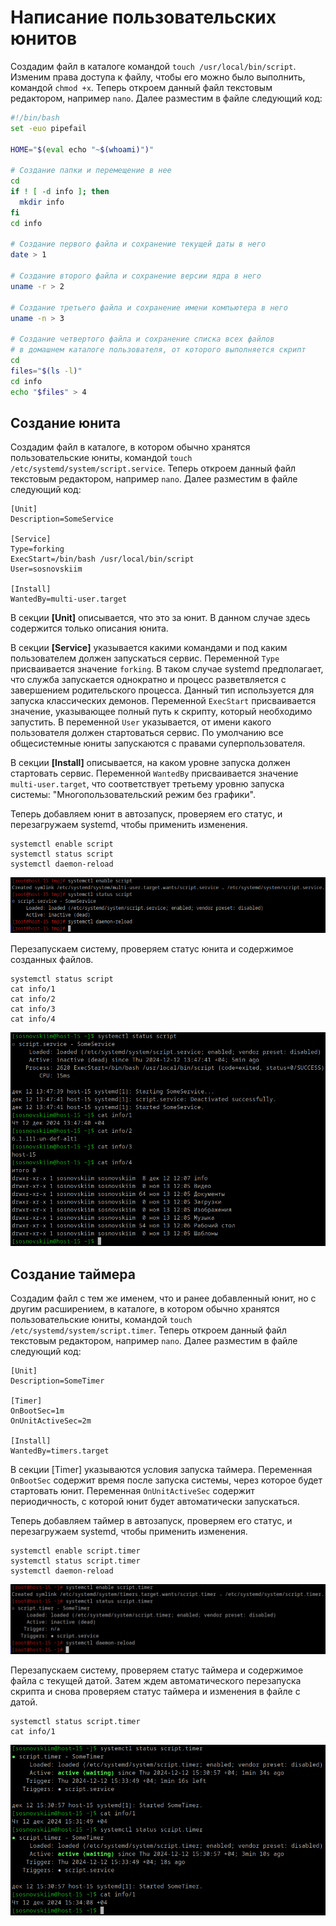 # Написание пользовательских юнитов
Создадим файл в каталоге командой `touch /usr/local/bin/script`.
Изменим права доступа к файлу, чтобы его можно было выполнить, командой `chmod +x`.
Теперь откроем данный файл текстовым редактором, например `nano`.
Далее разместим в файле следующий код:
```bash
#!/bin/bash
set -euo pipefail

HOME="$(eval echo "~$(whoami)")"

# Создание папки и перемещение в нее
cd
if ! [ -d info ]; then
  mkdir info
fi
cd info

# Создание первого файла и сохранение текущей даты в него
date > 1

# Создание второго файла и сохранение версии ядра в него
uname -r > 2

# Создание третьего файла и сохранение имени компьютера в него
uname -n > 3

# Создание четвертого файла и сохранение списка всех файлов
# в домашнем каталоге пользователя, от которого выполняется скрипт
cd
files="$(ls -l)"
cd info
echo "$files" > 4
```

## Создание юнита
Создадим файл в каталоге, в котором обычно хранятся пользовательские юниты, командой `touch /etc/systemd/system/script.service`.
Теперь откроем данный файл текстовым редактором, например `nano`.
Далее разместим в файле следующий код:
```
[Unit]
Description=SomeService

[Service]
Type=forking
ExecStart=/bin/bash /usr/local/bin/script
User=sosnovskiim

[Install]
WantedBy=multi-user.target
```
В секции **[Unit]** описывается, что это за юнит. В данном случае здесь содержится только описания юнита.

В секции **[Service]** указывается какими командами и под каким пользователем должен запускаться сервис.
Переменной `Type` присваивается значение `forking`. В таком случае systemd предполагает,
что служба запускается однократно и процесс разветвляется с завершением родительского процесса.
Данный тип используется для запуска классических демонов.
Переменной `ExecStart` присваивается значение, указывающее полный путь к скрипту, который необходимо запустить.
В переменной `User` указывается, от имени какого пользователя должен стартоваться сервис.
По умолчанию все общесистемные юниты запускаются с правами суперпользователя.

В секции **[Install]** описывается, на каком уровне запуска должен стартовать сервис.
Переменной `WantedBy` присваивается значение `multi-user.target`, что соответствует третьему уровню запуска системы:
"Многопользовательский режим без графики".

Теперь добавляем юнит в автозапуск, проверяем его статус, и перезагружаем systemd, чтобы применить изменения.
```
systemctl enable script
systemctl status script
systemctl daemon-reload
```
![1.png](/solutions/Systemd-2/screenshots/1.png)

Перезапускаем систему, проверяем статус юнита и содержимое созданных файлов.
```
systemctl status script
cat info/1
cat info/2
cat info/3
cat info/4
```
![2.png](/solutions/Systemd-2/screenshots/2.png)

## Создание таймера
Создадим файл с тем же именем, что и ранее добавленный юнит, но с другим расширением,
в каталоге, в котором обычно хранятся пользовательские юниты, командой `touch /etc/systemd/system/script.timer`.
Теперь откроем данный файл текстовым редактором, например `nano`.
Далее разместим в файле следующий код:
```
[Unit]
Description=SomeTimer

[Timer]
OnBootSec=1m
OnUnitActiveSec=2m

[Install]
WantedBy=timers.target
```
В секции [Timer] указываются условия запуска таймера. Переменная `OnBootSec` содержит время после запуска системы,
через которое будет стартовать юнит. Переменная `OnUnitActiveSec` содержит периодичность, с которой юнит будет автоматически запускаться.

Теперь добавляем таймер в автозапуск, проверяем его статус, и перезагружаем systemd, чтобы применить изменения.
```
systemctl enable script.timer
systemctl status script.timer
systemctl daemon-reload
```
![3.png](/solutions/Systemd-2/screenshots/3.png)

Перезапускаем систему, проверяем статус таймера и содержимое файла с текущей датой.
Затем ждем автоматического перезапуска скрипта и снова проверяем статус таймера и изменения в файле с датой.
```
systemctl status script.timer
cat info/1
```
![4.png](/solutions/Systemd-2/screenshots/4.png)
